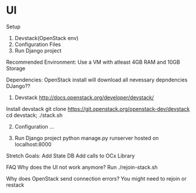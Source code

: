UI
==
Setup
1. Devstack(OpenStack env)
2. Configuration Files
3. Run Django project

Recommended Environment:
Use a VM with atleast 4GB RAM and 10GB Storage

Dependencies:
OpenStack install will download all nevessary depndencies 
DJango?? 

1. Devstack
http://docs.openstack.org/developer/devstack/

Install devstack
git clone https://git.openstack.org/openstack-dev/devstack
cd devstack; ./stack.sh

2. Configuration 
...

3. Run Django project
python manage.py runserver 
hosted on localhost:8000 


Stretch Goals:
Add State DB 
Add calls to OCx Library 


FAQ
Why does the UI not work anymore? 
Run ./rejoin-stack.sh

Why does OpenStack send connection errors? 
You might need to rejoin or restack 

